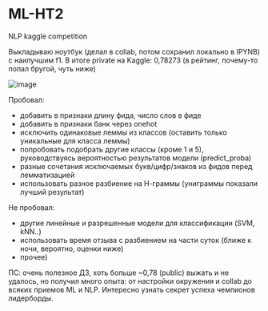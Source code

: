 # ML-HT2
NLP kaggle competition

Выкладываю ноутбук (делал в collab, потом сохранил локально в IPYNB) с наилучшим f1.
В итоге private на Kaggle: 0,78273 (в рейтинг, почему-то попал бругой, чуть ниже)

![image](https://user-images.githubusercontent.com/113061480/206924035-f15be6d0-fb7f-43f4-8359-037c18a1465a.png)

Пробовал:
  - добавить в признаки длину фида, число слов в фиде
  - добавить в признаки банк через onehot
  - исключить одинаковые леммы из классов (оставить только уникальные для класса леммы)
  - попробовать подобрать другие классы (кроме 1 и 5), руководствуясь вероятностью результатов модели (predict_proba)
  - разные сочетания исключаемых букв/цифр/знаков из фидов перед лемматизацией
  - использовать разное разбиение на Н-граммы (униграммы показали лучший результат)


Не пробовал:
  - другие линейные и разрешенные модели для классификации (SVM, kNN..)
  - использовать время отзыва с разбиением на части суток (ближе к ночи, вероятно, оценки ниже)
  - прочее)

ПС: очень полезное ДЗ, хоть больше ~0,78 (public) выжать и не удалось, но получил много опыта: от настройки окружения и collab до всяких приемов ML и NLP. Интересно узнать секрет успеха чемпионов лидерборды.
